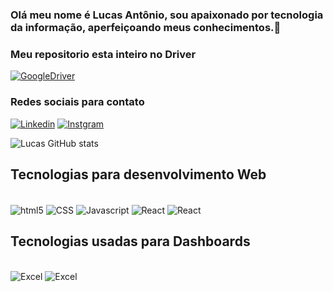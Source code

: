 
### Olá meu nome é Lucas Antônio, sou apaixonado por tecnologia da informação, aperfeiçoando meus conhecimentos.👋
### Meu repositorio esta inteiro no Driver
[![GoogleDriver](https://img.shields.io/badge/Google%20Analytics-E37400?style=for-the-badge&logo=google%20analytics&logoColor=white)](https://drive.google.com/drive/folders/1HgeOUxDEUhYRjVWS675o07jcy-2oKu5V?usp=sharing)

### Redes sociais para contato
[![Linkedin](https://img.shields.io/badge/LinkedIn-0077B5?style=for-the-badge&logo=linkedin&logoColor=white)](https://www.linkedin.com/in/lucas-ant%C3%B4nio-2a4892237/)
[![Instgram](https://img.shields.io/badge/Instagram-E4405F?style=for-the-badge&logo=instagram&logoColor=white)](https://www.instagram.com/lcs_asm/)

![Lucas GitHub stats](https://github-readme-stats.vercel.app/api?username=Lucas-MG-lol&show_icons=true&theme=radical)


## Tecnologias para desenvolvimento Web

<div style="display: inline_block"><br/>
<img align="center" alt="html5"src="https://img.shields.io/badge/HTML5-E34F26?style=for-the-badge&logo=html5&logoColor=white"/>
<img align="center" alt="CSS"src="https://img.shields.io/badge/CSS3-1572B6?style=for-the-badge&logo=css3&logoColor=white"/>
<img align="center" alt="Javascript"src="https://img.shields.io/badge/JavaScript-F7DF1E?style=for-the-badge&logo=javascript&logoColor=black"/>
<img align="center" alt="React"src="https://img.shields.io/badge/React_Native-20232A?style=for-the-badge&logo=react&logoColor=61DAFB"
/>
<img align="center" alt="React"src="https://img.shields.io/badge/Canva-%2300C4CC.svg?&style=for-the-badge&logo=Canva&logoColor=white"/>

</div>

## Tecnologias usadas para Dashboards

<div style="display: inline_block"><br/>
<img align="SQL" alt="Excel"src="https://img.shields.io/badge/Microsoft_Excel-217346?style=for-the-badge&logo=microsoft-excel&logoColor=white"/>
<img align="SQL" alt="Excel"src="https://img.shields.io/badge/MySQL-00000F?style=for-the-badge&logo=mysql&logoColor=white"/>
</div>
